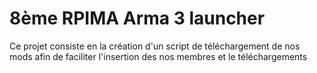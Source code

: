 # 8ème RPIMA Arma 3 launcher
Ce projet consiste en la création d'un script de téléchargement de nos mods afin de faciliter l'insertion des nos membres et le téléchargements
